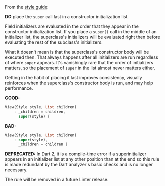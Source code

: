 From the [style guide](https://dart.dev/guides/language/effective-dart/style/):

**DO** place the `super` call last in a constructor initialization list.

Field initializers are evaluated in the order that they appear in the
constructor initialization list.  If you place a `super()` call in the middle of
an initializer list, the superclass's initializers will be evaluated right then
before evaluating the rest of the subclass's initializers.

What it doesn't mean is that the superclass's constructor body will be executed
then.  That always happens after all initializers are run regardless of where
`super` appears.  It's vanishingly rare that the order of initializers matters,
so the placement of `super` in the list almost never matters either.

Getting in the habit of placing it last improves consistency, visually
reinforces when the superclass's constructor body is run, and may help
performance.

**GOOD:**
```dart
View(Style style, List children)
    : _children = children,
      super(style) {
```

**BAD:**
```dart
View(Style style, List children)
    : super(style),
      _children = children {
```

**DEPRECATED:** In Dart 2, it is a compile-time error if a superinitializer
appears in an initializer list at any other position than at the end so this
rule is made redundant by the Dart analyzer's basic checks and is no longer
necessary.
 
The rule will be removed in a future Linter release.
